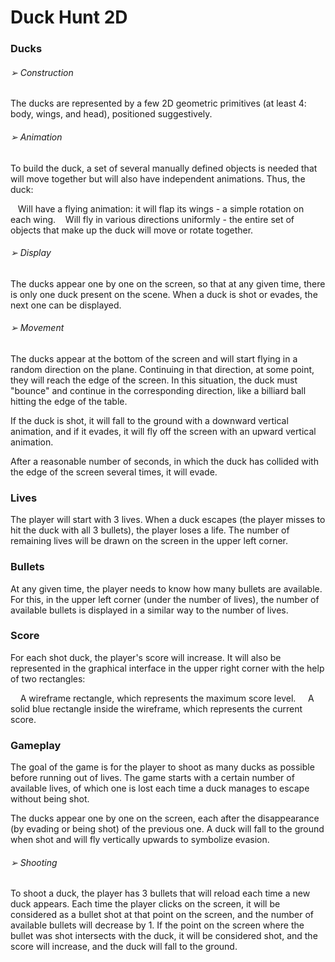# Duck Hunt 2D

### Ducks

###### ➢ Construction

The ducks are represented by a few 2D geometric primitives (at least 4: body, wings, and head), positioned suggestively.


###### ➢ Animation

To build the duck, a set of several manually defined objects is needed that will move together but will also have independent animations.
Thus, the duck:

&nbsp;&nbsp;&nbsp;Will have a flying animation: it will flap its wings - a simple rotation on each wing.
&nbsp;&nbsp;&nbsp;Will fly in various directions uniformly - the entire set of objects that make up the duck will move or rotate together.


###### ➢ Display

The ducks appear one by one on the screen, so that at any given time, there is only one duck present on the scene. When a duck is shot or evades, the next one can be displayed.


###### ➢ Movement

The ducks appear at the bottom of the screen and will start flying in a random direction on the plane. Continuing in that direction, at some point, they will reach the edge of the screen. In this situation, the duck must "bounce" and continue in the corresponding direction, like a billiard ball hitting the edge of the table.

If the duck is shot, it will fall to the ground with a downward vertical animation, and if it evades, it will fly off the screen with an upward vertical animation.

After a reasonable number of seconds, in which the duck has collided with the edge of the screen several times, it will evade.


### Lives

The player will start with 3 lives. When a duck escapes (the player misses to hit the duck with all 3 bullets), the player loses a life. The number of remaining lives will be drawn on the screen in the upper left corner.


### Bullets

At any given time, the player needs to know how many bullets are available. For this, in the upper left corner (under the number of lives), the number of available bullets is displayed in a similar way to the number of lives.


### Score

For each shot duck, the player's score will increase. It will also be represented in the graphical interface in the upper right corner with the help of two rectangles:

&nbsp;&nbsp;&nbsp; A wireframe rectangle, which represents the maximum score level.
&nbsp;&nbsp;&nbsp; A solid blue rectangle inside the wireframe, which represents the current score.


### Gameplay

The goal of the game is for the player to shoot as many ducks as possible before running out of lives. The game starts with a certain number of available lives, of which one is lost each time a duck manages to escape without being shot.

The ducks appear one by one on the screen, each after the disappearance (by evading or being shot) of the previous one. A duck will fall to the ground when shot and will fly vertically upwards to symbolize evasion.


###### ➢ Shooting

To shoot a duck, the player has 3 bullets that will reload each time a new duck appears. Each time the player clicks on the screen, it will be considered as a bullet shot at that point on the screen, and the number of available bullets will decrease by 1. If the point on the screen where the bullet was shot intersects with the duck, it will be considered shot, and the score will increase, and the duck will fall to the ground.

